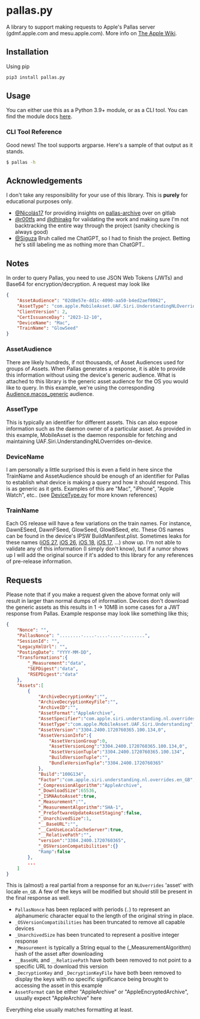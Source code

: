 # pallas.py

A library to support making requests to Apple's Pallas server (gdmf.apple.com and mesu.apple.com). More info on [The Apple Wiki](https://theapplewiki.com/wiki/MobileAsset).

## Installation

Using pip

```bash
pip3 install pallas.py
```

## Usage

You can either use this as a Python 3.9+ module, or as a CLI tool. You can find the module docs [here](docs/).

### CLI Tool Reference

Good news! The tool supports argparse. Here's a sample of that output as it stands.

```bash
$ pallas -h
```

## Acknowledgements

I don't take any responsibility for your use of this library. This is **purely** for educational purposes only.

- [@Nicolás17](https://github.com/nicolas17) for providing insights on [pallas-archive](https://gitlab.com/nicolas17/pallas-archive) over on gitlab
- [@r00tfs](https://github.com/R00tFS) and [@dhinakg](https://github.com/dhinakg) for validating the work and making sure I'm not backtracking the entire way through the project (sanity checking is always good)
- [@Siguza](https://github.com/Siguza) Bruh called me ChatGPT, so I had to finish the project. Betting he's still labeling me as nothing more than ChatGPT..

## Notes

In order to query Pallas, you need to use JSON Web Tokens (JWTs) and Base64 for encryption/decryption. A request may look like

```json
{
    "AssetAudience": "02d8e57e-dd1c-4090-aa50-b4ed2aef0062",
    "AssetType": "com.apple.MobileAsset.UAF.Siri.UnderstandingNLOverrides",
    "ClientVersion": 2,
    "CertIssuanceDay": "2023-12-10",
    "DeviceName": "Mac",
    "TrainName": "GlowSeed"
}
```

### AssetAudience

There are likely hundreds, if not thousands, of Asset Audiences used for groups of Assets. When Pallas generates a response, it is able to provide this information without using the device's generic audience. What is attached to this library is the generic asset audience for the OS you would like to query. In this example, we're using the corresponding [Audience.macos_generic](src/utils/Audience.py#L4) audience.

### AssetType

This is typically an identifier for different assets. This can also expose information such as the daemon owner of a particular asset. As provided in this example, MobileAsset is the daemon responsible for fetching and maintaining UAF.Siri.UnderstandingNLOverrides on-device.

### DeviceName

I am personally a little surprised this is even a field in here since the TrainName and AssetAudience should be enough of an identifier for Pallas to establish what device is making a query and how it should respond. This is as generic as it gets. Examples of this are "Mac", "iPhone", "Apple Watch", etc.. (see [DeviceType.py](src/utils/DeviceType.py) for more known references)

### TrainName

Each OS release will have a few variations on the train names. For instance, DawnESeed, DawnFSeed, GlowSeed, GlowBSeed, etc. These OS names can be found in the device's IPSW BuildManifest.plist. Sometimes leaks for these names ([iOS 27](https://www.macworld.com/article/2836234/forget-ios-26-take-a-stroll-through-apples-garden-of-os-code-names-for-2027.html), [iOS 26](https://www.macrumors.com/2024/06/30/apple-starts-work-on-ios-19-and-macos-16/), [iOS 18](https://www.macrumors.com/2023/12/20/ios-18-code-four-new-iphone-models/), [iOS 17](https://www.macrumors.com/2023/03/26/ios-17-to-provide-several-most-requested-features/), ...) show up. I'm not able to validate any of this information (I simply don't know), but if a rumor shows up I will add the original source if it's added to this library for any references of pre-release information.

## Requests

Please note that if you make a request given the above format only will result in larger than normal dumps of information. Devices don't download the generic assets as this results in 1 -> 10MB in some cases for a JWT response from Pallas. Example response may look like something like this;

```json
{
    "Nonce": "",
    "PallasNonce": "........-....-....-....-........",
    "SessionId": "",
    "LegacyXmlUrl": "",
    "PostingDate": "YYYY-MM-DD",
    "Transformations":{
        "_Measurement":"data",
        "SEPDigest":"data",
        "RSEPDigest":"data"
    },
    "Assets":[
        {
            "ArchiveDecryptionKey":"",
            "ArchiveDecryptionKeyFile":"",
            "ArchiveID":"",
            "AssetFormat":"AppleArchive",
            "AssetSpecifier":"com.apple.siri.understanding.nl.overrides.en_GB",
            "AssetType":"com.apple.MobileAsset.UAF.Siri.Understanding",
            "AssetVersion":"3304.2400.1720760365.100.134,0",
            "AssetVersionInfo":{
                "AssetVersionGroup":0,
                "AssetVersionLong":"3304.2400.1720760365.100.134,0",
                "AssetVersionTuple":"3304.2400.1720760365.100.134",
                "BuildVersionTuple":"",
                "BundleVersionTuple":"3304.2400.1720760365"
            },
            "Build":"100G134",
            "Factor":"com.apple.siri.understanding.nl.overrides.en_GB",
            "_CompressionAlgorithm":"AppleArchive",
            "_DownloadSize":65536,
            "_ISMAAutoAsset":true,
            "_Measurement":"",
            "_MeasurementAlgorithm":"SHA-1",
            "_PreSoftwareUpdateAssetStaging":false,
            "_UnarchivedSize":1,
            "__BaseURL":"",
            "__CanUseLocalCacheServer":true,
            "__RelativePath":"",
            "version":"3304.2400.1720760365",
            "_OSVersionCompatibilities":{}
            "Ramp":false
        },
        ...
    ]
}
```

This is (almost) a real partial from a response for an `NLOverrides` 'asset' with locale `en_GB`. A few of the keys will be modified but should still be present in the final response as well.

- `PallasNonce` has been replaced with periods (`.`) to represent an alphanumeric character equal to the length of the original string in place.
- `_OSVersionCompatibilities` has been truncated to remove all capable devices
- `_UnarchivedSize` has been truncated to represent a positive integer response
- `_Measurement` is typically a String equal to the (\_MeasurementAlgorithm) hash of the asset after downloading
- `__BaseURL` and `__RelativePath` have both been removed to not point to a specific URL to download this version
- `_DecryptionKey` and `_DecryptionKeyFile` have both been removed to display the keys with no specific significance being brought to accessing the asset in this example
- `AssetFormat` can be either "AppleArchive" or "AppleEncryptedArchive", usually expect "AppleArchive" here

Everything else usually matches formatting at least.
